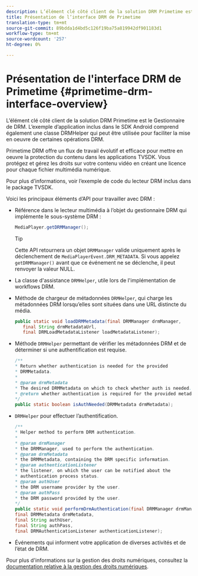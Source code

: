 ```yaml
---
description: L’élément clé côté client de la solution DRM Primetime est le Gestionnaire de DRM. L’exemple d’application inclus dans le SDK Android comprend également une classe DRMHelper qui peut être utilisée pour faciliter la mise en oeuvre de certaines opérations DRM.
title: Présentation de l’interface DRM de Primetime
translation-type: tm+mt
source-git-commit: 89bdda1d4bd5c126f19ba75a819942df901183d1
workflow-type: tm+mt
source-wordcount: '257'
ht-degree: 0%

---
```



# Présentation de l&#39;interface DRM de Primetime {#primetime-drm-interface-overview}

L’élément clé côté client de la solution DRM Primetime est le Gestionnaire de DRM. L’exemple d’application inclus dans le SDK Android comprend également une classe DRMHelper qui peut être utilisée pour faciliter la mise en oeuvre de certaines opérations DRM.

<!--<a id="section_4DD54E085AB345FE9BE00865E56B28DB"></a>-->

Primetime DRM offre un flux de travail évolutif et efficace pour mettre en oeuvre la protection du contenu dans les applications TVSDK. Vous protégez et gérez les droits sur votre contenu vidéo en créant une licence pour chaque fichier multimédia numérique.

Pour plus d’informations, voir l’exemple de code du lecteur DRM inclus dans le package TVSDK.

Voici les principaux éléments d’API pour travailler avec DRM :

* Référence dans le lecteur multimédia à l’objet du gestionnaire DRM qui implémente le sous-système DRM :

   ```java
   MediaPlayer.getDRMManager();
   ```

   >[!TIP]
   >
   >Cette API retournera un objet `DRMManager` valide uniquement après le déclenchement de `MediaPlayerEvent.DRM_METADATA`. Si vous appelez `getDRMManager()` avant que ce événement ne se déclenche, il peut renvoyer la valeur NULL.

* La classe d&#39;assistance `DRMHelper`, utile lors de l&#39;implémentation de workflows DRM.
* Méthode de chargeur de métadonnées `DRMHelper`, qui charge les métadonnées DRM lorsqu’elles sont situées dans une URL distincte du média.

   ```java
   public static void loadDRMMetadata(final DRMManager drmManager,  
      final String drmMetadataUrl,  
      final DRMLoadMetadataListener loadMetadataListener);
   ```

* Méthode `DRMHelper` permettant de vérifier les métadonnées DRM et de déterminer si une authentification est requise.

   ```java
   /** 
   * Return whether authentication is needed for the provided 
   * DRMMetadata. 
   * 
   * @param drmMetadata 
   * The desired DRMMetadata on which to check whether auth is needed. 
   * @return whether authentication is required for the provided metadata 
   */ 
   public static boolean isAuthNeeded(DRMMetadata drmMetadata);
   ```

* `DRMHelper` pour effectuer l’authentification.

   ```java
   /** 
   * Helper method to perform DRM authentication. 
   * 
   * @param drmManager 
   * the DRMManager, used to perform the authentication. 
   * @param drmMetadata 
   * the DRMMetadata, containing the DRM specific information. 
   * @param authenticationListener 
   * the listener, on which the user can be notified about the 
   * authentication process status. 
   * @param authUser 
   * the DRM username provider by the user. 
   * @param authPass 
   * the DRM password provided by the user. 
   */ 
   public static void performDrmAuthentication(final DRMManager drmManager,  
   final DRMMetadata drmMetadata,  
   final String authUser,  
   final String authPass,  
   final DRMAuthenticationListener authenticationListener);
   ```

* Événements qui informent votre application de diverses activités et de l’état de DRM.

<!--<a id="section_F58941D68EB94A5EBD1C7454D2A1B17A"></a>-->

Pour plus d&#39;informations sur la gestion des droits numériques, consultez la [documentation relative à la gestion des droits numériques](https://helpx.adobe.com/primetime/user-guide.html).
